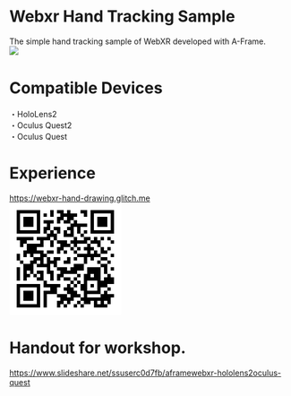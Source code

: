 # Webxr Hand Tracking Sample
The simple hand tracking sample of WebXR developed with A-Frame.<br>
[![](https://img.youtube.com/vi/y4WD2wgzKYQ/0.jpg)](https://www.youtube.com/watch?v=y4WD2wgzKYQ)

# Compatible Devices
・HoloLens2<br>
・Oculus Quest2<br>
・Oculus Quest<br>

# Experience
https://webxr-hand-drawing.glitch.me
<br>
![QR](https://github.com/TakashiYoshinaga/webxr-hand-tracking-sample/blob/main/qr.png?raw=true)

# Handout for workshop.
https://www.slideshare.net/ssuserc0d7fb/aframewebxr-hololens2oculus-quest
